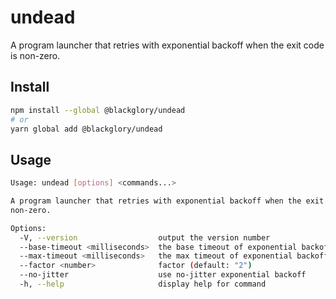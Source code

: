 # undead
A program launcher that retries with exponential backoff when the exit code is non-zero.

## Install
```sh
npm install --global @blackglory/undead
# or
yarn global add @blackglory/undead
```

## Usage
```sh
Usage: undead [options] <commands...>

A program launcher that retries with exponential backoff when the exit code is
non-zero.

Options:
  -V, --version                  output the version number
  --base-timeout <milliseconds>  the base timeout of exponential backoff (default: "1000")
  --max-timeout <milliseconds>   the max timeout of exponential backoff (default: "Infinity")
  --factor <number>              factor (default: "2")
  --no-jitter                    use no-jitter exponential backoff
  -h, --help                     display help for command
```
